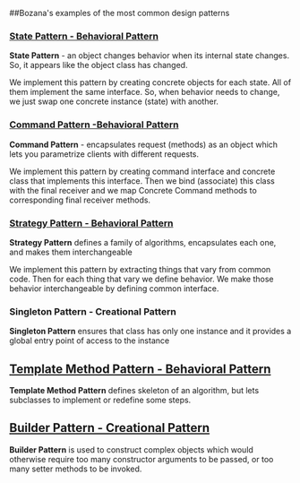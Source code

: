 ##Bozana's examples of the most common design patterns

### [State Pattern - Behavioral Pattern](https://github.com/bozanarh/design_patterns/blob/master/statePattern)

**State Pattern** - an object changes behavior when its internal state changes. So, it appears like the object class has changed. 

We implement this pattern by creating concrete objects for each state. All of them implement the same interface. So, when behavior needs to change, we just swap one concrete instance (state) with another.

### [Command Pattern -Behavioral Pattern](https://github.com/bozanarh/design_patterns/blob/master/cmdPattern)

**Command Pattern** - encapsulates request (methods) as an object which lets you parametrize clients with different requests.

We implement this pattern by creating command interface and concrete class that implements this interface. Then we bind (associate) this class with the final receiver and we map Concrete Command methods to corresponding final receiver methods.


### [Strategy Pattern - Behavioral Pattern](https://github.com/bozanarh/design_patterns/blob/master/strategyPattern)

**Strategy Pattern** defines a family of algorithms, encapsulates each one, and makes them interchangeable

We implement this pattern by extracting things that vary from common code. Then for each thing that vary we define behavior. We make those behavior interchangeable by defining common interface.

### Singleton Pattern - Creational Pattern

**Singleton Pattern** ensures that class has only one instance and it provides a global entry point of access to the instance

## [ Template Method Pattern - Behavioral Pattern](https://github.com/bozanarh/design_patterns/blob/master/templateMethodPattern)

**Template Method Pattern** defines skeleton of an algorithm, but lets subclasses to implement or redefine some steps.

## [ Builder Pattern - Creational Pattern ](https://github.com/bozanarh/design_patterns/blob/master/builderPattern)

**Builder Pattern** is used to construct complex objects which would otherwise require too many constructor arguments to be passed, or too many setter methods to be invoked.

